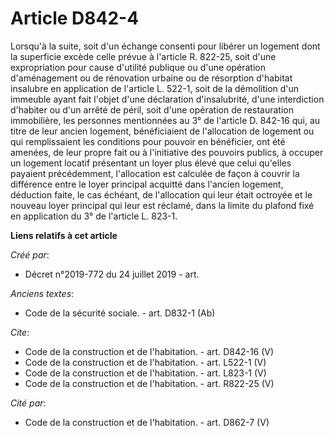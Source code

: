 # Article D842-4

Lorsqu'à la suite, soit d'un échange consenti pour libérer un logement dont la superficie excède celle prévue à l'article R.
822-25, soit d'une expropriation pour cause d'utilité publique ou d'une opération d'aménagement ou de rénovation urbaine ou
de résorption d'habitat insalubre en application de l'article L. 522-1, soit de la démolition d'un immeuble ayant fait
l'objet d'une déclaration d'insalubrité, d'une interdiction d'habiter ou d'un arrêté de péril, soit d'une opération de
restauration immobilière, les personnes mentionnées au 3° de l'article D. 842-16 qui, au titre de leur ancien logement,
bénéficiaient de l'allocation de logement ou qui remplissaient les conditions pour pouvoir en bénéficier, ont été amenées, de
leur propre fait ou à l'initiative des pouvoirs publics, à occuper un logement locatif présentant un loyer plus élevé que
celui qu'elles payaient précédemment, l'allocation est calculée de façon à couvrir la différence entre le loyer principal
acquitté dans l'ancien logement, déduction faite, le cas échéant, de l'allocation qui leur était octroyée et le nouveau loyer
principal qui leur est réclamé, dans la limite du plafond fixé en application du 3° de l'article L. 823-1.

**Liens relatifs à cet article**

_Créé par_:

  - Décret n°2019-772 du 24 juillet 2019 - art.

_Anciens textes_:

  - Code de la sécurité sociale. - art. D832-1 (Ab)

_Cite_:

  - Code de la construction et de l'habitation. - art. D842-16 (V)
  - Code de la construction et de l'habitation. - art. L522-1 (V)
  - Code de la construction et de l'habitation. - art. L823-1 (V)
  - Code de la construction et de l'habitation. - art. R822-25 (V)

_Cité par_:

  - Code de la construction et de l'habitation. - art. D862-7 (V)
